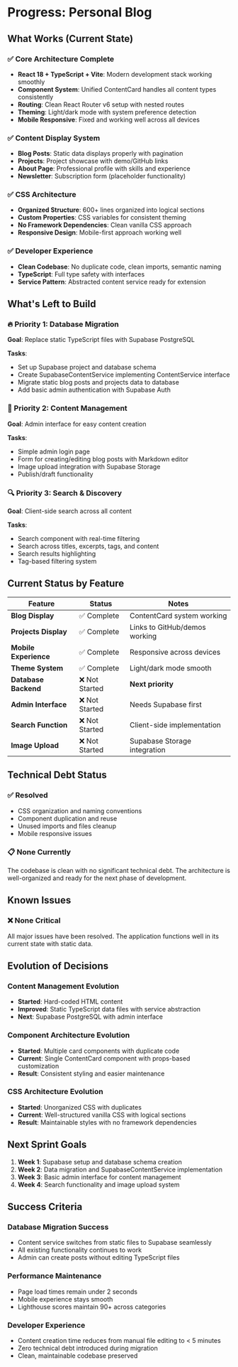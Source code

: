 # Progress: Personal Blog

## What Works (Current State)

### ✅ Core Architecture Complete

- **React 18 + TypeScript + Vite**: Modern development stack working smoothly
- **Component System**: Unified ContentCard handles all content types consistently
- **Routing**: Clean React Router v6 setup with nested routes
- **Theming**: Light/dark mode with system preference detection
- **Mobile Responsive**: Fixed and working well across all devices

### ✅ Content Display System

- **Blog Posts**: Static data displays properly with pagination
- **Projects**: Project showcase with demo/GitHub links
- **About Page**: Professional profile with skills and experience
- **Newsletter**: Subscription form (placeholder functionality)

### ✅ CSS Architecture

- **Organized Structure**: 600+ lines organized into logical sections
- **Custom Properties**: CSS variables for consistent theming
- **No Framework Dependencies**: Clean vanilla CSS approach
- **Responsive Design**: Mobile-first approach working well

### ✅ Developer Experience

- **Clean Codebase**: No duplicate code, clean imports, semantic naming
- **TypeScript**: Full type safety with interfaces
- **Service Pattern**: Abstracted content service ready for extension

## What's Left to Build

### 🔥 Priority 1: Database Migration

**Goal**: Replace static TypeScript files with Supabase PostgreSQL

**Tasks**:

- Set up Supabase project and database schema
- Create SupabaseContentService implementing ContentService interface
- Migrate static blog posts and projects data to database
- Add basic admin authentication with Supabase Auth

### 🎯 Priority 2: Content Management

**Goal**: Admin interface for easy content creation

**Tasks**:

- Simple admin login page
- Form for creating/editing blog posts with Markdown editor
- Image upload integration with Supabase Storage
- Publish/draft functionality

### 🔍 Priority 3: Search & Discovery

**Goal**: Client-side search across all content

**Tasks**:

- Search component with real-time filtering
- Search across titles, excerpts, tags, and content
- Search results highlighting
- Tag-based filtering system

## Current Status by Feature

| Feature               | Status         | Notes                         |
| --------------------- | -------------- | ----------------------------- |
| **Blog Display**      | ✅ Complete    | ContentCard system working    |
| **Projects Display**  | ✅ Complete    | Links to GitHub/demos working |
| **Mobile Experience** | ✅ Complete    | Responsive across devices     |
| **Theme System**      | ✅ Complete    | Light/dark mode smooth        |
| **Database Backend**  | ❌ Not Started | **Next priority**             |
| **Admin Interface**   | ❌ Not Started | Needs Supabase first          |
| **Search Function**   | ❌ Not Started | Client-side implementation    |
| **Image Upload**      | ❌ Not Started | Supabase Storage integration  |

## Technical Debt Status

### ✅ Resolved

- CSS organization and naming conventions
- Component duplication and reuse
- Unused imports and files cleanup
- Mobile responsive issues

### 📋 None Currently

The codebase is clean with no significant technical debt. The architecture is well-organized and ready for the next phase of development.

## Known Issues

### ❌ None Critical

All major issues have been resolved. The application functions well in its current state with static data.

## Evolution of Decisions

### **Content Management Evolution**

- **Started**: Hard-coded HTML content
- **Improved**: Static TypeScript data files with service abstraction
- **Next**: Supabase PostgreSQL with admin interface

### **Component Architecture Evolution**

- **Started**: Multiple card components with duplicate code
- **Current**: Single ContentCard component with props-based customization
- **Result**: Consistent styling and easier maintenance

### **CSS Architecture Evolution**

- **Started**: Unorganized CSS with duplicates
- **Current**: Well-structured vanilla CSS with logical sections
- **Result**: Maintainable styles with no framework dependencies

## Next Sprint Goals

1. **Week 1**: Supabase setup and database schema creation
2. **Week 2**: Data migration and SupabaseContentService implementation
3. **Week 3**: Basic admin interface for content management
4. **Week 4**: Search functionality and image upload system

## Success Criteria

### Database Migration Success

- Content service switches from static files to Supabase seamlessly
- All existing functionality continues to work
- Admin can create posts without editing TypeScript files

### Performance Maintenance

- Page load times remain under 2 seconds
- Mobile experience stays smooth
- Lighthouse scores maintain 90+ across categories

### Developer Experience

- Content creation time reduces from manual file editing to < 5 minutes
- Zero technical debt introduced during migration
- Clean, maintainable codebase preserved

